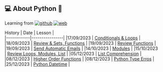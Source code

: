 ## 💻 About Python 🐍
Learning from [![github](https://img.shields.io/badge/github-%23013243.svg?logo=Github&logoColor=white)](https://github.com/Asabeneh/30-Days-Of-Python/)
[![web](https://img.shields.io/badge/thecleverprogrammer-%231257A6.svg?logo=thecleverprogrammer&logoColor=white)](https://thecleverprogrammer.com/2021/01/14/python-projects-with-source-code/)


History
|    Date     |     Lesson     |  
|------------|----------------|
|17/09/2023  | [Conditionals & Loops](https://github.com/PHQuyAn/Studying/blob/main/python/Day_1.ipynb)   |
|18/09/2023  | [Review & Sets, Functions](https://github.com/PHQuyAn/Studying/blob/main/python/Day_2.ipynb) |
|19/09/2023  | [Review Functions](https://github.com/PHQuyAn/Studying/blob/main/python/Day_3.ipynb) |
|19/09/2023  | [Send Automatic Emails](https://github.com/PHQuyAn/Studying/blob/main/python/python_project/Send%20Automatic%20Emails%20using%20Python.ipynb) |
|14/10/2023  | [Modules](https://github.com/PHQuyAn/Studying/blob/main/python/Day_4.ipynb) |
|15/10/2023  | [Review Loops, Modules, List](https://github.com/PHQuyAn/Studying/blob/main/python/Day_5.ipynb) |
|05/12/2023  | [List Comprehension](https://github.com/PHQuyAn/Studying/blob/main/python/Day_6.ipynb) |
|08/12/2023  | [Higher Order Functions](https://github.com/PHQuyAn/Studying/blob/main/python/Day_7.ipynb) |
|08/12/2023  | [Python Type Erros](https://github.com/PHQuyAn/Studying/blob/main/python/Day_8.ipynb) |
|25/12/2023  | [Python Datetime](https://github.com/PHQuyAn/Studying/blob/main/python/Day_9.ipynb) |
